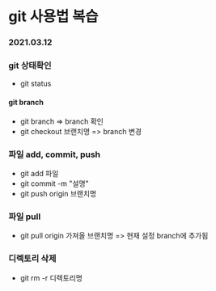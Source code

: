 # git 사용법 복습

### 2021.03.12

### git 상태확인

- git status

  

#### git branch

- git branch => branch 확인
- git checkout 브랜치명 => branch 변경



### 파일 add, commit, push

- git add 파일
- git commit -m "설명"
- git push origin 브랜치명



### 파일 pull

- git pull origin 가져올 브랜치명 => 현재 설정 branch에 추가됨



### 디렉토리 삭제

- git rm -r 디렉토리명